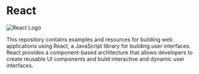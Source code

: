 # React

![React Logo](https://upload.wikimedia.org/wikipedia/commons/thumb/a/a7/React-icon.svg/140px-React-icon.svg.png)

This repository contains examples and resources for building web applications using React, a JavaScript library for building user interfaces. React provides a component-based architecture that allows developers to create reusable UI components and build interactive and dynamic user interfaces.
